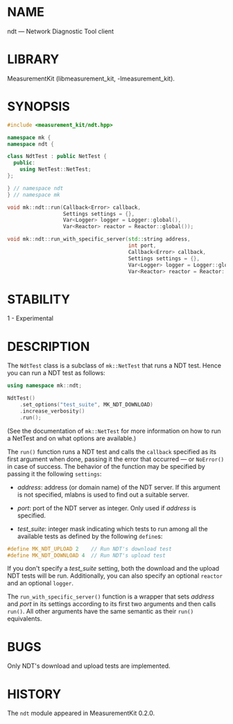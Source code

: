 # NAME
ndt &mdash; Network Diagnostic Tool client

# LIBRARY
MeasurementKit (libmeasurement_kit, -lmeasurement_kit).

# SYNOPSIS
```C++
#include <measurement_kit/ndt.hpp>

namespace mk {
namespace ndt {

class NdtTest : public NetTest {
  public:
    using NetTest::NetTest;
};

} // namespace ndt
} // namespace mk

void mk::ndt::run(Callback<Error> callback,
                  Settings settings = {},
                  Var<Logger> logger = Logger::global(),
                  Var<Reactor> reactor = Reactor::global());

void mk::ndt::run_with_specific_server(std::string address,
                                       int port,
                                       Callback<Error> callback,
                                       Settings settings = {},
                                       Var<Logger> logger = Logger::global(),
                                       Var<Reactor> reactor = Reactor::global());
```

# STABILITY

1 - Experimental

# DESCRIPTION

The `NdtTest` class is a subclass of `mk::NetTest` that runs a NDT test. Hence you
can run a NDT test as follows:

```C++
using namespace mk::ndt;

NdtTest()
    .set_options("test_suite", MK_NDT_DOWNLOAD)
    .increase_verbosity()
    .run();
```

(See the documentation of `mk::NetTest` for more information on how to run a NetTest
and on what options are available.)

The `run()` function runs a NDT test and calls the `callback` specified as its first
argument when done, passing it the error that occurred &mdash; or `NoError()` in case
of success. The behavior of the function may be specified by passing it the
following `settings`:

- *address*: address (or domain name) of the NDT server. If this argument is not
  specified, mlabns is used to find out a suitable server.

- *port*: port of the NDT server as integer. Only used if *address* is specified.

- *test_suite*: integer mask indicating which tests to run among all the available
  tests as defined by the following `define`s:

```C++
#define MK_NDT_UPLOAD 2    // Run NDT's download test
#define MK_NDT_DOWNLOAD 4  // Run NDT's upload test
```

If you don't specify a *test_suite* setting, both the download and the upload NDT
tests will be run. Additionally, you can also specify an optional `reactor` and
an optional `logger`.

The `run_with_specific_server()` function is a wrapper that sets *address* and *port*
in its settings according to its first two arguments and then calls `run()`. All other
arguments have the same semantic as their `run()` equivalents.

# BUGS

Only NDT's download and upload tests are implemented.

# HISTORY

The `ndt` module appeared in MeasurementKit 0.2.0.
